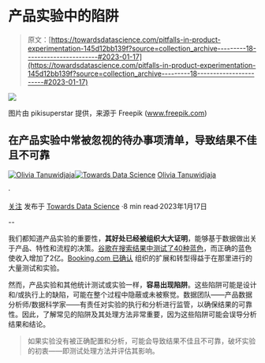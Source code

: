 # 产品实验中的陷阱

> 原文：[https://towardsdatascience.com/pitfalls-in-product-experimentation-145d12bb139f?source=collection_archive---------18-----------------------#2023-01-17](https://towardsdatascience.com/pitfalls-in-product-experimentation-145d12bb139f?source=collection_archive---------18-----------------------#2023-01-17)

![](../Images/69c395fd20f7e52c33a86110cf56307b.png)

图片由 pikisuperstar 提供，来源于 Freepik (www.freepik.com)

## 在产品实验中常被忽视的待办事项清单，导致结果不佳且不可靠

[](https://tanuwidjajaolivia.medium.com/?source=post_page-----145d12bb139f--------------------------------)[![Olivia Tanuwidjaja](../Images/52a56de28da9b782b57f1c3928655cfb.png)](https://tanuwidjajaolivia.medium.com/?source=post_page-----145d12bb139f--------------------------------)[](https://towardsdatascience.com/?source=post_page-----145d12bb139f--------------------------------)[![Towards Data Science](../Images/a6ff2676ffcc0c7aad8aaf1d79379785.png)](https://towardsdatascience.com/?source=post_page-----145d12bb139f--------------------------------) [Olivia Tanuwidjaja](https://tanuwidjajaolivia.medium.com/?source=post_page-----145d12bb139f--------------------------------)

·

[关注](https://medium.com/m/signin?actionUrl=https%3A%2F%2Fmedium.com%2F_%2Fsubscribe%2Fuser%2Ff43d6dd597&operation=register&redirect=https%3A%2F%2Ftowardsdatascience.com%2Fpitfalls-in-product-experimentation-145d12bb139f&user=Olivia+Tanuwidjaja&userId=f43d6dd597&source=post_page-f43d6dd597----145d12bb139f---------------------post_header-----------) 发布于 [Towards Data Science](https://towardsdatascience.com/?source=post_page-----145d12bb139f--------------------------------) ·8 min read·2023年1月17日[](https://medium.com/m/signin?actionUrl=https%3A%2F%2Fmedium.com%2F_%2Fvote%2Ftowards-data-science%2F145d12bb139f&operation=register&redirect=https%3A%2F%2Ftowardsdatascience.com%2Fpitfalls-in-product-experimentation-145d12bb139f&user=Olivia+Tanuwidjaja&userId=f43d6dd597&source=-----145d12bb139f---------------------clap_footer-----------)

--

[](https://medium.com/m/signin?actionUrl=https%3A%2F%2Fmedium.com%2F_%2Fbookmark%2Fp%2F145d12bb139f&operation=register&redirect=https%3A%2F%2Ftowardsdatascience.com%2Fpitfalls-in-product-experimentation-145d12bb139f&source=-----145d12bb139f---------------------bookmark_footer-----------)

我们都知道产品实验的重要性，**其好处已经被组织大大证明**，能够基于数据做出关于产品、特性和流程的决策。[谷歌在搜索结果中测试了40种蓝色](https://bambrick.com.au/blog/google-increased-revenue-200-million-just-finding-perfect-shade-blue/)，而正确的蓝色使收入增加了2亿。[Booking.com 已确认](https://hbr.org/2020/03/building-a-culture-of-experimentation) 组织的扩展和转型得益于在那里进行的大量测试和实验。

然而，产品实验和其他统计测试或实验一样，**容易出现陷阱**。这些陷阱可能是设计和/或执行上的缺陷，可能在整个过程中隐蔽或未被察觉。数据团队——产品数据分析师/数据科学家——有责任对实验的执行和分析进行监管，以确保结果的可靠性。因此，了解常见的陷阱及其处理方法非常重要，因为这些陷阱可能会误导分析结果和结论。

> 如果实验没有被正确配置和分析，可能会导致结果不佳且不可靠，破坏实验的初衷——即测试处理方法并评估其影响。
